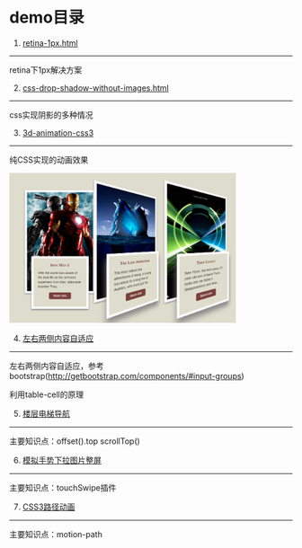 demo目录
==============
1. [retina-1px.html](http://qnlz.github.io/demo/retina-1px.html)
---------------------
retina下1px解决方案

2. [css-drop-shadow-without-images.html](http://qnlz.github.io/demo/css-drop-shadow-without-images.html)
---------------------
css实现阴影的多种情况

3. [3d-animation-css3](http://qnlz.github.io/demo/3d_animation_css3/)
---------------------
纯CSS实现的动画效果

<img src="img/img-css3-animation-transform.png" width="80%"/>

4. [左右两侧内容自适应](http://qnlz.github.io/demo/left-and-right-flex.html)
---------------------
左右两侧内容自适应，参考bootstrap(http://getbootstrap.com/components/#input-groups)

利用table-cell的原理

5. [楼层电梯导航](http://qnlz.github.io/demo/lift.html)
---------------------
主要知识点：offset().top   scrollTop()


6. [模拟手势下拉图片整屏](http://qnlz.github.io/demo/swipe/swipe.html)
---------------------
主要知识点：touchSwipe插件

7. [CSS3路径动画](http://qnlz.github.io/demo/motion-path.html)
---------------------
主要知识点：motion-path